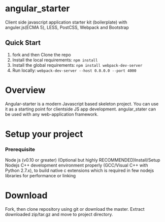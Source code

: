 # angular_starter

Client side javascript application starter kit (boilerplate) with anguler.js(ECMA 5), LESS, PostCSS, Webpack and Bootstrap

## Quick Start

1. fork and then Clone the repo
1. Install the local requirements: `npm install`
1. Install the global requirements: `npm install webpack-dev-server`
1. Run locally: `webpack-dev-server --host 0.0.0.0 --port 4000`

# Overview
Angular-starter is a modern Javascript based skeleton project. You can use it as a starting point for clientside JS app development. angular_stater can be used with any web-application framework.


# Setup your project
### Prerequisite

Node js (v0.10 or greater)
(Optional but highly RECOMMENDED)Install/Setup Nodejs C++ development environment properly (GCC/Visual C++ with Python 2.7.x), to build native c extensions which is required in few nodejs libraries for performance or linking

# Download

Fork, then clone repository using git or download the master.
Extract downloaded zip/tar.gz and move to project directory.

